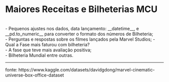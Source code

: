 # Maiores Receitas e  Bilheterias MCU
<br>
- Pequenos ajustes nos dados, data lançamento: __datetime__, e __pd.to_numeric__ para converter o formato dos números de Bilheteria;<br>
- Perguntas e respostas sobre os filmes lançados pela Marvel Studios;
- Qual a Fase mais faturou com bilheteria?<br>
- A fase que teve mais avaliação positiva;<br>
- Bilheteria Mundial entre outras.
<hr>
fonte: https://www.kaggle.com/datasets/davidgdong/marvel-cinematic-universe-box-office-dataset
